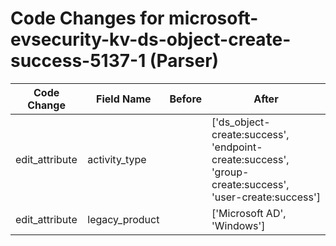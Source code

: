 # Code Changes for microsoft-evsecurity-kv-ds-object-create-success-5137-1 (Parser)

| Code Change | Field Name | Before | After |
|-------------|------------|--------|-------|
| edit_attribute | activity_type |  | ['ds_object-create:success', 'endpoint-create:success', 'group-create:success', 'user-create:success'] |
| edit_attribute | legacy_product |  | ['Microsoft AD', 'Windows'] |
